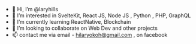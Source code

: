 - 👋 Hi, I’m @laryhills
- 👀 I’m interested in SvelteKit, React JS, Node JS , Python , PHP, GraphQL
- 🌱 I’m currently learning ReactNative, Blockchain
- 💞️ I’m looking to collaborate on Web Dev and other projects
- 📫 contact me via email - hilaryokoh@gmail.com , on facebook 

<!---
laryhills/laryhills is a ✨ special ✨ repository because its `README.md` (this file) appears on your GitHub profile.
You can click the Preview link to take a look at your changes.
--->
